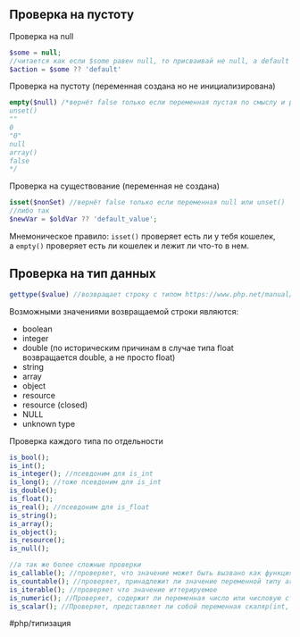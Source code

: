 ## Проверка на пустоту

Проверка на null
```php
$some = null;
//читается как если $some равен null, то присваивай не null, а default
$action = $some ?? 'default' 

```

Проверка на пустоту (переменная создана но не инициализирована)
```php
empty($null) /*вернёт false только если переменная пустая по смыслу и равна одному из:
unset()
""
0
"0"
null
array()
false
*/
```

Проверка на существование (переменная не создана)
```php
isset($nonSet) //вернёт false только если переменная null или unset()
//либо так
$newVar = $oldVar ?? 'default_value';
```

Мнемоническое правило: `isset()` проверяет есть ли у тебя кошелек, а `empty()` проверяет есть ли кошелек и лежит ли что-то в нем.

## Проверка на тип данных

```php
gettype($value) //возвращает строку с типом https://www.php.net/manual/ru/function.gettype.php
```
Возможными значениями возвращаемой строки являются:
- boolean
- integer
- double (по историческим причинам в случае типа float возвращается double, а не просто float)
- string
- array
- object
- resource
- resource (closed)
- NULL
- unknown type

Проверка каждого типа по отдельности
```php
is_bool();
is_int();
is_integer(); //псевдоним для is_int
is_long(); //тоже псевдоним для is_int
is_double();
is_float();
is_real(); //псевдоним для is_float
is_string();
is_array();
is_object();
is_resource();
is_null();

//а так же более сложные проверки
is_callable(); //проверяет, что значение может быть вызвано как функция в текущей области видимости
is_countable(); //проверяет, принадлежит ли значение переменной типу array или Countable
is_iterable(); //проверяет что значение иттерируемое
is_numeric(); //Проверяет, содержит ли переменная число или числовую строку
is_scalar(); //Проверяет, представляет ли собой переменная скаляр(int, float, string или bool)
```


#php/типизация 